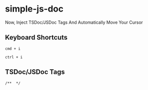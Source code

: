 # simple-js-doc

Now, Inject TSDoc/JSDoc Tags And Automatically Move Your Cursor

## Keyboard Shortcuts
```
cmd + i
```
```
ctrl + i
```

## TSDoc/JSDoc Tags
```
/**  */
```
